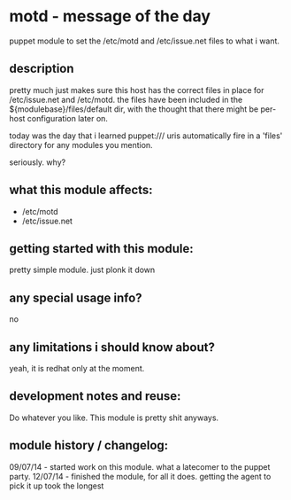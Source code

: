 motd - message of the day
=========================

puppet module to set the /etc/motd and 
/etc/issue.net files to what i want.


description
-----------
pretty much just makes sure this host has the correct files in
place for /etc/issue.net and /etc/motd.  the files have been 
included in the ${modulebase}/files/default dir, with the 
thought that there might be per-host configuration later on.

today was the day that i learned puppet:/// uris automatically
fire in a 'files' directory for any modules you mention.  

seriously.  why?



what this module affects:
-------------------------
* /etc/motd
* /etc/issue.net


getting started with this module:
---------------------------------
pretty simple module.  just plonk it down


any special usage info?
-----------------------
no

any limitations i should know about?
------------------------------------
yeah, it is redhat only at the moment.


development notes and reuse:
----------------------------
Do whatever you like.  This module is pretty shit anyways.


module history / changelog:
---------------------------
09/07/14 - started work on this module.  what a latecomer to the puppet party.
12/07/14 - finished the module, for all it does.  getting the agent to pick it up took the longest
